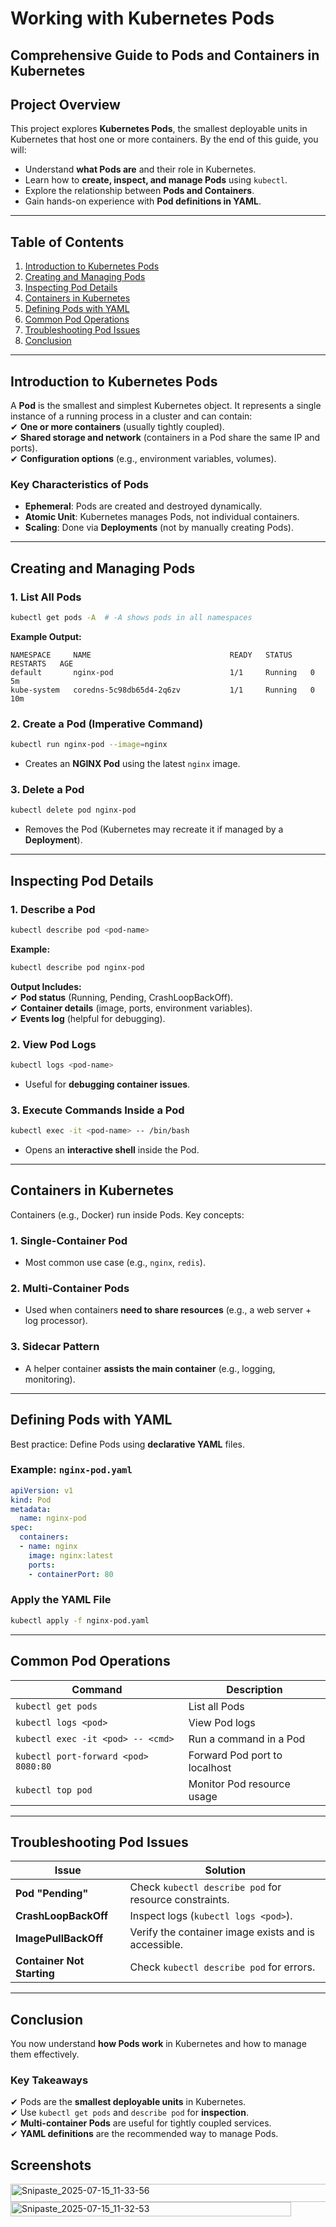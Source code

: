 # **Working with Kubernetes Pods**  
## **Comprehensive Guide to Pods and Containers in Kubernetes**  

## **Project Overview**  
This project explores **Kubernetes Pods**, the smallest deployable units in Kubernetes that host one or more containers. By the end of this guide, you will:  
- Understand **what Pods are** and their role in Kubernetes.  
- Learn how to **create, inspect, and manage Pods** using `kubectl`.  
- Explore the relationship between **Pods and Containers**.  
- Gain hands-on experience with **Pod definitions in YAML**.  

---

## **Table of Contents**  
1. [Introduction to Kubernetes Pods](#introduction-to-kubernetes-pods)  
2. [Creating and Managing Pods](#creating-and-managing-pods)  
3. [Inspecting Pod Details](#inspecting-pod-details)  
4. [Containers in Kubernetes](#containers-in-kubernetes)  
5. [Defining Pods with YAML](#defining-pods-with-yaml)  
6. [Common Pod Operations](#common-pod-operations)  
7. [Troubleshooting Pod Issues](#troubleshooting-pod-issues)  
8. [Conclusion](#conclusion)  

---

## **Introduction to Kubernetes Pods**  
A **Pod** is the smallest and simplest Kubernetes object. It represents a single instance of a running process in a cluster and can contain:  
✔ **One or more containers** (usually tightly coupled).  
✔ **Shared storage and network** (containers in a Pod share the same IP and ports).  
✔ **Configuration options** (e.g., environment variables, volumes).  

### **Key Characteristics of Pods**  
- **Ephemeral**: Pods are created and destroyed dynamically.  
- **Atomic Unit**: Kubernetes manages Pods, not individual containers.  
- **Scaling**: Done via **Deployments** (not by manually creating Pods).  

---

## **Creating and Managing Pods**  

### **1. List All Pods**  
```bash
kubectl get pods -A  # -A shows pods in all namespaces
```
**Example Output:**  
```
NAMESPACE     NAME                               READY   STATUS    RESTARTS   AGE  
default       nginx-pod                          1/1     Running   0          5m  
kube-system   coredns-5c98db65d4-2q6zv           1/1     Running   0          10m  
```

### **2. Create a Pod (Imperative Command)**  
```bash
kubectl run nginx-pod --image=nginx
```
- Creates an **NGINX Pod** using the latest `nginx` image.  

### **3. Delete a Pod**  
```bash
kubectl delete pod nginx-pod
```
- Removes the Pod (Kubernetes may recreate it if managed by a **Deployment**).  

---

## **Inspecting Pod Details**  

### **1. Describe a Pod**  
```bash
kubectl describe pod <pod-name>
```
**Example:**  
```bash
kubectl describe pod nginx-pod
```
**Output Includes:**  
✔ **Pod status** (Running, Pending, CrashLoopBackOff).  
✔ **Container details** (image, ports, environment variables).  
✔ **Events log** (helpful for debugging).  

### **2. View Pod Logs**  
```bash
kubectl logs <pod-name>
```
- Useful for **debugging container issues**.  

### **3. Execute Commands Inside a Pod**  
```bash
kubectl exec -it <pod-name> -- /bin/bash
```
- Opens an **interactive shell** inside the Pod.  

---

## **Containers in Kubernetes**  
Containers (e.g., Docker) run inside Pods. Key concepts:  

### **1. Single-Container Pod**  
- Most common use case (e.g., `nginx`, `redis`).  

### **2. Multi-Container Pods**  
- Used when containers **need to share resources** (e.g., a web server + log processor).  

### **3. Sidecar Pattern**  
- A helper container **assists the main container** (e.g., logging, monitoring).  

---

## **Defining Pods with YAML**  
Best practice: Define Pods using **declarative YAML** files.  

### **Example: `nginx-pod.yaml`**  
```yaml
apiVersion: v1
kind: Pod
metadata:
  name: nginx-pod
spec:
  containers:
  - name: nginx
    image: nginx:latest
    ports:
    - containerPort: 80
```

### **Apply the YAML File**  
```bash
kubectl apply -f nginx-pod.yaml
```

---

## **Common Pod Operations**  

| **Command** | **Description** |  
|-------------|----------------|  
| `kubectl get pods` | List all Pods |  
| `kubectl logs <pod>` | View Pod logs |  
| `kubectl exec -it <pod> -- <cmd>` | Run a command in a Pod |  
| `kubectl port-forward <pod> 8080:80` | Forward Pod port to localhost |  
| `kubectl top pod` | Monitor Pod resource usage |  

---

## **Troubleshooting Pod Issues**  

| **Issue** | **Solution** |  
|-----------|-------------|  
| **Pod "Pending"** | Check `kubectl describe pod` for resource constraints. |  
| **CrashLoopBackOff** | Inspect logs (`kubectl logs <pod>`). |  
| **ImagePullBackOff** | Verify the container image exists and is accessible. |  
| **Container Not Starting** | Check `kubectl describe pod` for errors. |  

---

## **Conclusion**  
You now understand **how Pods work** in Kubernetes and how to manage them effectively.  

### **Key Takeaways**  
✔ Pods are the **smallest deployable units** in Kubernetes.  
✔ Use `kubectl get pods` and `describe pod` for **inspection**.  
✔ **Multi-container Pods** are useful for tightly coupled services.  
✔ **YAML definitions** are the recommended way to manage Pods.  

## Screenshots

<img width="506" height="29" alt="Snipaste_2025-07-15_11-33-56" src="https://github.com/user-attachments/assets/8ae8a78a-e3ba-4948-a4a0-b1853a3bd26e" />


<img width="449" height="23" alt="Snipaste_2025-07-15_11-32-53" src="https://github.com/user-attachments/assets/edc7abe0-7f4e-46c2-bbe3-e65afd47458b" />
